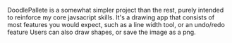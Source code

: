 DoodlePallete is a somewhat simpler project than the rest, purely intended to reinforce my core javsacript skills. It's a drawing app that consists of most features you would expect, such as a  line width tool, or an undo/redo feature Users can also draw shapes, or save the image as a png. 
